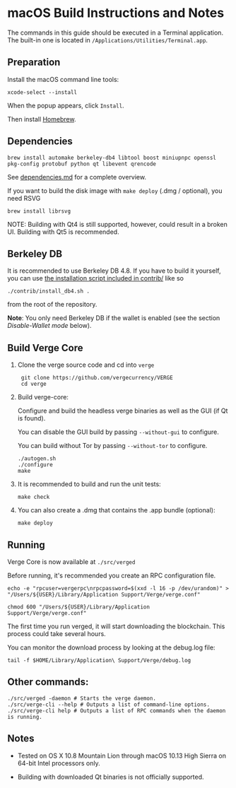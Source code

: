 macOS Build Instructions and Notes
====================================
The commands in this guide should be executed in a Terminal application.
The built-in one is located in `/Applications/Utilities/Terminal.app`.

Preparation
-----------
Install the macOS command line tools:

`xcode-select --install`

When the popup appears, click `Install`.

Then install [Homebrew](https://brew.sh).

Dependencies
----------------------

    brew install automake berkeley-db4 libtool boost miniupnpc openssl pkg-config protobuf python qt libevent qrencode

See [dependencies.md](dependencies.md) for a complete overview.

If you want to build the disk image with `make deploy` (.dmg / optional), you need RSVG

    brew install librsvg

NOTE: Building with Qt4 is still supported, however, could result in a broken UI. Building with Qt5 is recommended.

Berkeley DB
-----------
It is recommended to use Berkeley DB 4.8. If you have to build it yourself,
you can use [the installation script included in contrib/](/contrib/install_db4.sh)
like so

```shell
./contrib/install_db4.sh .
```

from the root of the repository.

**Note**: You only need Berkeley DB if the wallet is enabled (see the section *Disable-Wallet mode* below).

Build Verge Core
------------------------

1. Clone the verge source code and cd into `verge`

        git clone https://github.com/vergecurrency/VERGE
        cd verge

2.  Build verge-core:

    Configure and build the headless verge binaries as well as the GUI (if Qt is found).

    You can disable the GUI build by passing `--without-gui` to configure.

    You can build without Tor by passing `--without-tor` to configure.

        ./autogen.sh
        ./configure
        make

3.  It is recommended to build and run the unit tests:

        make check

4.  You can also create a .dmg that contains the .app bundle (optional):

        make deploy

Running
-------

Verge Core is now available at `./src/verged`

Before running, it's recommended you create an RPC configuration file.

    echo -e "rpcuser=vergerpc\nrpcpassword=$(xxd -l 16 -p /dev/urandom)" > "/Users/${USER}/Library/Application Support/Verge/verge.conf"

    chmod 600 "/Users/${USER}/Library/Application Support/Verge/verge.conf"

The first time you run verged, it will start downloading the blockchain. This process could take several hours.

You can monitor the download process by looking at the debug.log file:

    tail -f $HOME/Library/Application\ Support/Verge/debug.log

Other commands:
-------

    ./src/verged -daemon # Starts the verge daemon.
    ./src/verge-cli --help # Outputs a list of command-line options.
    ./src/verge-cli help # Outputs a list of RPC commands when the daemon is running.

Notes
-----

* Tested on OS X 10.8 Mountain Lion through macOS 10.13 High Sierra on 64-bit Intel processors only.

* Building with downloaded Qt binaries is not officially supported.